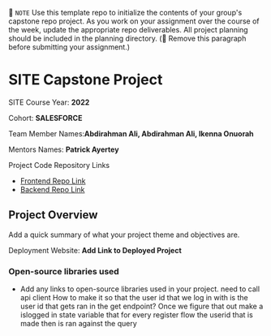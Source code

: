 📝 `NOTE` Use this template repo to initialize the contents of your group's capstone repo project. As you work on your assignment over the course of the week, update the appropriate repo deliverables. All project planning should be included in the planning directory. (🚫 Remove this paragraph before submitting your assignment.)

# SITE Capstone Project

SITE Course Year: **2022**

Cohort: **SALESFORCE**

Team Member Names:**Abdirahman Ali, Abdirahman Ali, Ikenna Onuorah**

Mentors Names: **Patrick Ayertey**

Project Code Repository Links

- [Frontend Repo Link]()
- [Backend Repo Link]()

## Project Overview

Add a quick summary of what your project theme and objectives are.

Deployment Website: **Add Link to Deployed Project**

### Open-source libraries used

- Add any links to open-source libraries used in your project.
need to call api client 
How to make it so that the user id that we log in with is the user id that gets ran in the get endpoint?
Once we figure that out make a islogged in state variable that for every register flow the userid that is made then is ran against the query